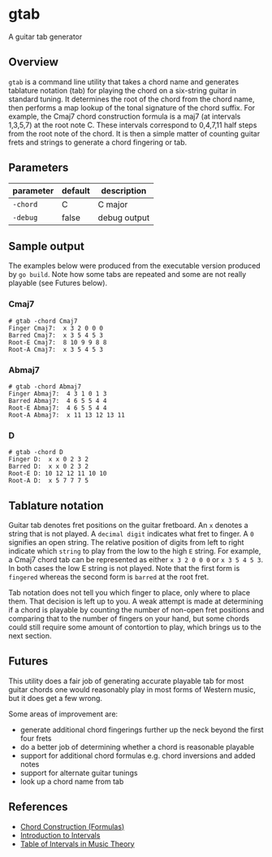 # gtab

A guitar tab generator

## Overview

`gtab` is a command line utility that takes a chord name and generates tablature notation (tab) for playing the chord on a six-string guitar in standard tuning. It determines the root of the chord from the chord name, then performs a map lookup of the tonal signature of the chord suffix. For example, the Cmaj7 chord construction formula is a maj7 (at intervals 1,3,5,7) at the root note C. These intervals correspond to 0,4,7,11 half steps from the root note of the chord. It is then a simple matter of counting guitar frets and strings to generate a chord fingering or tab.

## Parameters

| parameter | default | description  |
|-----------|---------|--------------|
| `-chord`  |    C    | C major      |
| `-debug`  |  false  | debug output |

## Sample output

The examples below were produced from the executable version produced by `go build`. Note how some tabs are repeated and some are not really playable (see Futures below).

### Cmaj7
    # gtab -chord Cmaj7
    Finger Cmaj7:  x 3 2 0 0 0
    Barred Cmaj7:  x 3 5 4 5 3
    Root-E Cmaj7:  8 10 9 9 8 8
    Root-A Cmaj7:  x 3 5 4 5 3

### Abmaj7
    # gtab -chord Abmaj7
    Finger Abmaj7:  4 3 1 0 1 3
    Barred Abmaj7:  4 6 5 5 4 4
    Root-E Abmaj7:  4 6 5 5 4 4
    Root-A Abmaj7:  x 11 13 12 13 11

### D
    # gtab -chord D
    Finger D:  x x 0 2 3 2
    Barred D:  x x 0 2 3 2
    Root-E D: 10 12 12 11 10 10
    Root-A D:  x 5 7 7 7 5

## Tablature notation

Guitar tab denotes fret positions on the guitar fretboard. An `x` denotes a string that is not played. A `decimal digit` indicates what fret to finger. A `0` signifies an open string. The relative position of digits from left to right indicate which `string` to play from the low to the high `E` string. For example, a Cmaj7 chord tab can be represented as either `x 3 2 0 0 0` or `x 3 5 4 5 3`. In both cases the low E string is not played. Note that the first form is `fingered` whereas the second form is `barred` at the root fret.

Tab notation does not tell you which finger to place, only where to place them. That decision is left up to you. A weak attempt is made at determining if a chord is playable by counting the number of non-open fret positions and comparing that to the number of fingers on your hand, but some chords could still require some amount of contortion to play, which brings us to the next section.

## Futures

This utility does a fair job of generating accurate playable tab for most guitar chords one would reasonably play in most forms of Western music, but it does get a few wrong.

Some areas of improvement are:
- generate additional chord fingerings further up the neck beyond the first four frets
- do a better job of determining whether a chord is reasonable playable
- support for additional chord formulas e.g. chord inversions and added notes
- support for alternate guitar tunings
- look up a chord name from tab

## References

- [Chord Construction (Formulas)](https://tedgreene.com/images/lessons/fundamentals/ChordConstructionFormulas_1976-05-26.pdf)
- [Introduction to Intervals](https://musictheory.pugetsound.edu/mt21c/IntervalsIntroduction.html)
- [Table of Intervals in Music Theory](https://www.liveabout.com/table-of-intervals-2455915)
